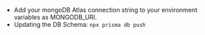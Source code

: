 - Add your mongoDB Atlas connection string to your environment variables as MONGODB_URI.
- Updating the DB Schema: `npx prisma db push`
